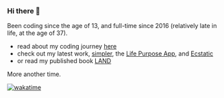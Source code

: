 ### Hi there 👋

Been coding since the age of 13, and full-time since 2016 (relatively late in life, at the age of 37).

- read about my coding journey [here](https://medium.com/enspiral-tales/full-stack-software-developer-bootcamp-at-enspiral-dev-academy-6e9fbdac1974)
- check out my latest work, [simpler](https://useSimpler.com), the [Life Purpose App](https://LifePurposeApp.com), and [Ecstatic](https://ecstatic.com)
- or read my published book [LAND](https://unitism.com/land)

More another time.

[![wakatime](https://wakatime.com/badge/user/e4d249b5-d402-4597-b0dd-e7b53ab652a5.svg)](https://wakatime.com/@e4d249b5-d402-4597-b0dd-e7b53ab652a5)
